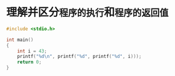 # 理解并区分`程序的执行`和`程序的返回值`

```c
#include <stdio.h>

int main()
{
    int i = 43;
    printf("%d\n", printf("%d", printf("%d", i)));
    return 0;
}
```

